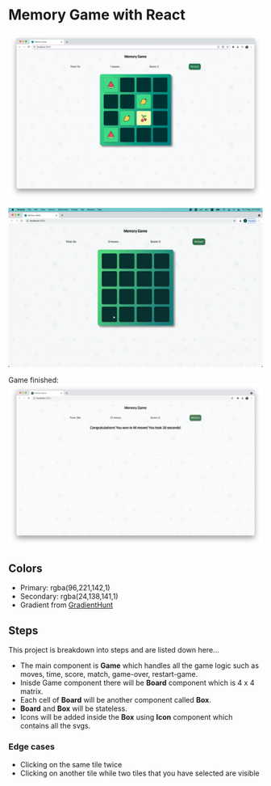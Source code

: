 # Memory Game with React

![](./screenshots/memory_game.png)

![](./screenshots/memory-game-demo.gif)

Game finished:
![](./screenshots/memory-game-over.png)


## Colors
- Primary: rgba(96,221,142,1)
- Secondary: rgba(24,138,141,1)
- Gradient from [GradientHunt](https://gradienthunt.com/gradient/22202)

## Steps
This project is breakdown into steps and are listed down here...
- The main component is **Game** which handles all the game logic such as moves, time, score, match, game-over, restart-game.
- Inisde Game component there will be **Board** component which is 4 x 4 matrix.
- Each cell of **Board** will be another component called **Box**.
- **Board** and **Box** will be stateless.
- Icons will be added inside the **Box** using **Icon** component which contains all the svgs.

### Edge cases
- Clicking on the same tile twice
- Clicking on another tile while two tiles that you have selected are visible